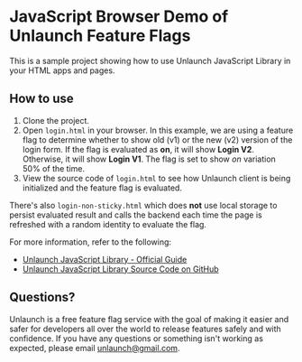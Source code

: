 # JavaScript Browser Demo of Unlaunch Feature Flags

This is a sample project showing how to use Unlaunch JavaScript Library in your HTML apps and pages.

## How to use
1. Clone the project.
2. Open `login.html` in your browser. In this example, we are using a feature flag to determine whether to show old (v1) or the new (v2) version of the login form. If the flag is evaluated as **on**, it will show **Login V2**. Otherwise, it will show **Login V1**. The flag is set to show _on_ variation 50% of the time.
3. View the source code of `login.html` to see how Unlaunch client is being initialized and the feature flag is evaluated.

There's also `login-non-sticky.html` which does **not** use local storage to persist evaluated result and calls the backend each time the page is refreshed with a random identity to evaluate the flag. 

For more information, refer to the following:

- [Unlaunch JavaScript Library - Official Guide](https://docs.unlaunch.io/docs/sdks/javascript-library)
- [Unlaunch JavaScript Library Source Code on GitHub](https://github.com/unlaunch/javascript-sdk)

## Questions?
Unlaunch is a free feature flag service with the goal of making it easier and safer for developers all over the world to release features safely and with confidence. If you have any questions or something isn't working as expected, please email unlaunch@gmail.com.